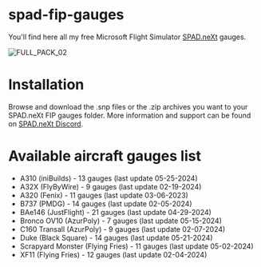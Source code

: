 # spad-fip-gauges

You'll find here all my free Microsoft Flight Simulator [SPAD.neXt](https://www.spadnext.com/home.html) gauges.

![FULL_PACK_02](https://github.com/1l2p-dev/spad-fip-gauges/assets/26790042/db2aa40b-92c9-4643-b395-2fa2b8819463)

# Installation

Browse and download the .snp files or the .zip archives you want to your SPAD.neXt FIP gauges folder.
More information and support can be found on [SPAD.neXt Discord](https://discord.gg/84H6QUmpBU).

# Available aircraft gauges list

- A310 (iniBuilds) - 13 gauges (last update 05-25-2024)
- A32X (FlyByWire) - 9 gauges (last update 02-19-2024)
- A320 (Fenix) - 11 gauges (last update 03-06-2023)
- B737 (PMDG) - 14 gauges (last update 02-05-2024)
- BAe146 (JustFlight) - 21 gauges (last update 04-29-2024)
- Bronco OV10 (AzurPoly) - 7 gauges (last update 05-15-2024)
- C160 Transall (AzurPoly) - 9 gauges (last update 02-07-2024)
- Duke (Black Square) - 14 gauges (last update 05-21-2024)
- Scrapyard Monster (Flying Fries) - 11 gauges (last update 05-02-2024)
- XF11 (Flying Fries) - 12 gauges (last update 02-04-2024)
